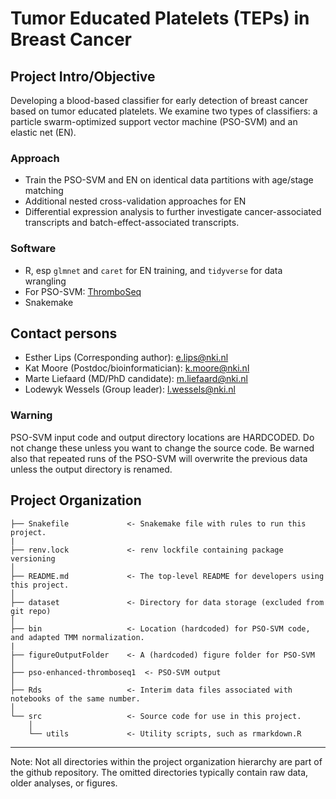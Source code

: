 # Tumor Educated Platelets (TEPs) in Breast Cancer

## Project Intro/Objective

Developing a blood-based classifier for early detection of breast cancer based on tumor educated platelets. We examine two types of classifiers: a particle swarm-optimized support vector machine (PSO-SVM) and an elastic net (EN).

### Approach

* Train the PSO-SVM and EN on identical data partitions with age/stage matching
* Additional nested cross-validation approaches for EN
* Differential expression analysis to further investigate cancer-associated transcripts and batch-effect-associated transcripts.

### Software

* R, esp `glmnet` and `caret` for EN training, and `tidyverse` for data wrangling 
* For PSO-SVM: [ThromboSeq](https://github.com/MyronBest/thromboSeq_source_code)
* Snakemake

## Contact persons

* Esther Lips (Corresponding author): e.lips@nki.nl
* Kat Moore (Postdoc/bioinformatician): k.moore@nki.nl
* Marte Liefaard (MD/PhD candidate): m.liefaard@nki.nl
* Lodewyk Wessels (Group leader): l.wessels@nki.nl

### Warning

PSO-SVM input code and output directory locations are HARDCODED. Do not change these unless you want to change the source code. Be warned also that repeated runs of the PSO-SVM will overwrite the previous data unless the output directory is renamed.

Project Organization
------------


    ├── Snakefile             <- Snakemake file with rules to run this project. 
    |
    ├── renv.lock             <- renv lockfile containing package versioning
    │
    ├── README.md             <- The top-level README for developers using this project.
    │
    ├── dataset               <- Directory for data storage (excluded from git repo)
    │
    ├── bin                   <- Location (hardcoded) for PSO-SVM code, and adapted TMM normalization.
    |
    ├── figureOutputFolder    <- A (hardcoded) figure folder for PSO-SVM
    │    
    ├── pso-enhanced-thromboseq1  <- PSO-SVM output
    │
    ├── Rds                   <- Interim data files associated with notebooks of the same number.
    │    
    └── src                   <- Source code for use in this project.
        │
        └── utils             <- Utility scripts, such as rmarkdown.R



--------

Note: Not all directories within the project organization hierarchy are part of the github repository. The omitted directories typically contain raw data, older analyses, or figures.
